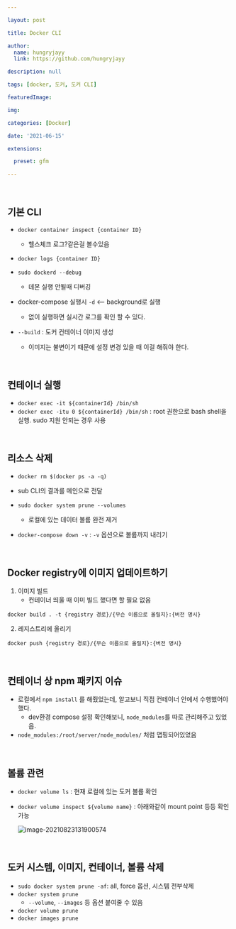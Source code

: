 ```yaml
---

layout: post

title: Docker CLI

author: 
  name: hungryjayy
  link: https://github.com/hungryjayy

description: null

tags: [docker, 도커, 도커 CLI]

featuredImage: 

img: 

categories: [Docker]

date: '2021-06-15'

extensions:

  preset: gfm

---
```


<br>

## 기본 CLI

* `docker container inspect {container ID}`
  * 헬스체크 로그?같은걸 볼수있음

* `docker logs {container ID}`

* `sudo dockerd --debug`
  * 데몬 실행 안될때 디버깅

* docker-compose 실행시 `-d` <-- background로 실행
  * 없이 실행하면 실시간 로그를 확인 할 수 있다.

* `--build` : 도커 컨테이너 이미지 생성
  * 이미지는 불변이기 때문에 설정 변경 있을 때 이걸 해줘야 한다.

<br>

## 컨테이너 실행

* `docker exec -it ${containerId} /bin/sh` 
* `docker exec -itu 0 ${containerId} /bin/sh` : root 권한으로 bash shell을 실행. sudo 지원 안되는 경우 사용

<br>

## 리소스 삭제

*  `docker rm $(docker ps -a -q)`
  * sub CLI의 결과를 메인으로 전달

* `sudo docker system prune --volumes`
  * 로컬에 있는 데이터 볼륨 완전 제거

* `docker-compose down -v` : `-v` 옵션으로 볼륨까지 내리기

<br>

## Docker registry에 이미지 업데이트하기

1. 이미지 빌드
   * 컨테이너 띄울 때 이미 빌드 했다면 할 필요 없음

```
docker build . -t {registry 경로}/{무슨 이름으로 올릴지}:{버전 명시}
```

2. 레지스트리에 올리기

```
docker push {registry 경로}/{무슨 이름으로 올릴지}:{버전 명시}
```

<br>

## 컨테이너 상 npm 패키지 이슈

* 로컬에서 `npm install` 를 해줬었는데, 알고보니 직접 컨테이너 안에서 수행했어야 했다.
  * dev환경 compose 설정 확인해보니, `node_modules`를 따로 관리해주고 있었음.
* `node_modules:/root/server/node_modules/` 처럼 맵핑되어있었음

<br>

## 볼륨 관련

* `docker volume ls` : 현재 로컬에 있는 도커 볼륨 확인

* `docker volume inspect ${volume name}` : 아래와같이 mount point 등등 확인 가능

  ![image-20210823131900574](https://hungryjayy.github.io/assets/img/Docker/inspect.png)

<br>

## 도커 시스템, 이미지, 컨테이너, 볼륨 삭제

* `sudo docker system prune -af`: all, force 옵션, 시스템 전부삭제
* `docker system prune`
  * `--volume`, `--images` 등 옵션 붙여줄 수 있음
* `docker volume prune`
* `docker images prune`
